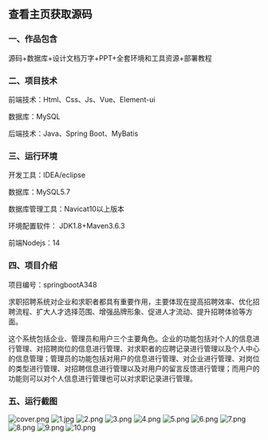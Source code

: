  
## 查看主页获取源码


### 一、作品包含

源码+数据库+设计文档万字+PPT+全套环境和工具资源+部署教程

### 二、项目技术

前端技术：Html、Css、Js、Vue、Element-ui

数据库：MySQL

后端技术：Java、Spring Boot、MyBatis

  

### 三、运行环境

开发工具：IDEA/eclipse

数据库：MySQL5.7

数据库管理工具：Navicat10以上版本

环境配置软件： JDK1.8+Maven3.6.3

前端Nodejs：14


### 四、项目介绍
项目编号：springbootA348

求职招聘系统对企业和求职者都具有重要作用，主要体现在提高招聘效率、优化招聘流程、扩大人才选择范围、增强品牌形象、促进人才流动、提升招聘体验等方面。

这个系统包括企业、管理员和用户三个主要角色。企业的功能包括对个人的信息进行管理、对招聘岗位的信息进行管理、对求职者的应聘记录进行管理以及个人中心的信息管理；管理员的功能包括对用户的信息进行管理、对企业进行管理、对岗位的类型进行管理、对招聘信息进行管理以及对用户的留言反馈进行管理；而用户的功能则可以对个人信息进行管理也可以对求职记录进行管理。


### 五、运行截图

![cover.png](./cover.png)
![1.jpg](./1.jpg)
![2.png](./2.png)
![3.png](./3.png)
![4.png](./4.png)
![5.png](./5.png)
![6.png](./6.png)
![7.png](./7.png)
![8.png](./8.png)
![9.png](./9.png)
![10.png](./10.png)




  
